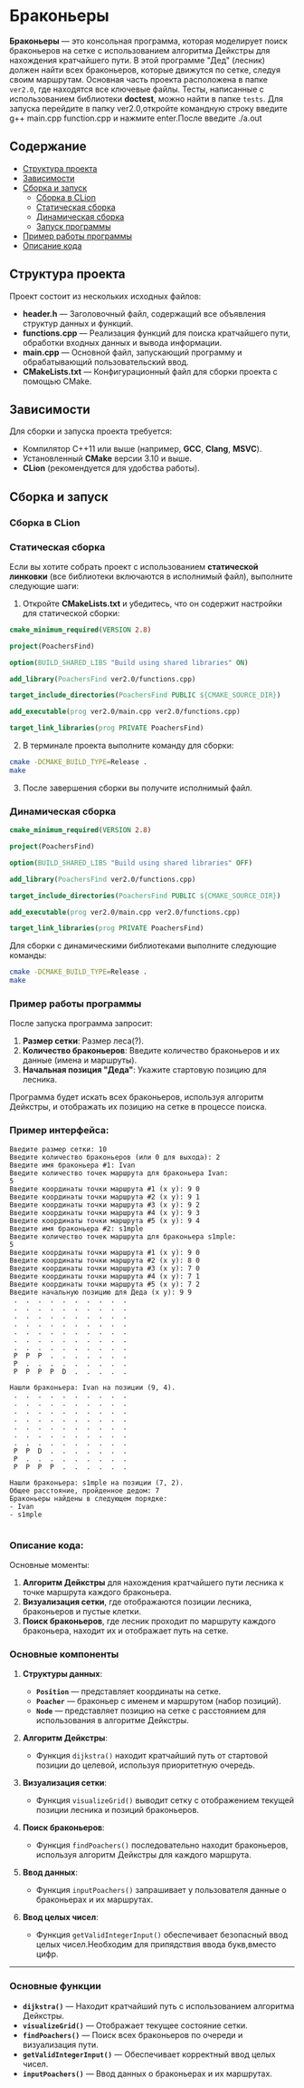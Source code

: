 

# Браконьеры

**Браконьеры** — это консольная программа, которая моделирует поиск браконьеров на сетке с использованием алгоритма Дейкстры для нахождения кратчайшего пути. В этой программе "Дед" (лесник) должен найти всех браконьеров, которые движутся по сетке, следуя своим маршрутам.
Основная часть проекта расположена в папке `ver2.0`, где находятся все ключевые файлы. Тесты, написанные с использованием библиотеки **doctest**, можно найти в папке `tests`.
Для запуска перейдите в папку ver2.0,откройте командную строку введите g++ main.cpp function.cpp и нажмите enter.После введите ./a.out 
## Содержание

- [Структура проекта](#структура-проекта)
- [Зависимости](#зависимости)
- [Сборка и запуск](#сборка-и-запуск)
  - [Сборка в CLion](#сборка-в-clion)
  - [Статическая сборка](#статическая-сборка)
  - [Динамическая сборка](#динамическая-сборка)
  - [Запуск программы](#запуск-программы)
- [Пример работы программы](#пример-работы-программы)
- [Описание кода](#описание-кода)


## Структура проекта

Проект состоит из нескольких исходных файлов:

- **header.h** — Заголовочный файл, содержащий все объявления структур данных и функций.
- **functions.cpp** — Реализация функций для поиска кратчайшего пути, обработки входных данных и вывода информации.
- **main.cpp** — Основной файл, запускающий программу и обрабатывающий пользовательский ввод.
- **CMakeLists.txt** — Конфигурационный файл для сборки проекта с помощью CMake.

## Зависимости

Для сборки и запуска проекта требуется:

- Компилятор C++11 или выше (например, **GCC**, **Clang**, **MSVC**).
- Установленный **CMake** версии 3.10 и выше.
- **CLion** (рекомендуется для удобства работы).

## Сборка и запуск

### Сборка в CLion



### Статическая сборка

Если вы хотите собрать проект с использованием **статической линковки** (все библиотеки включаются в исполнимый файл), выполните следующие шаги:

1. Откройте **CMakeLists.txt** и убедитесь, что он содержит настройки для статической сборки:

```cmake
cmake_minimum_required(VERSION 2.8)

project(PoachersFind)

option(BUILD_SHARED_LIBS "Build using shared libraries" ON)

add_library(PoachersFind ver2.0/functions.cpp)

target_include_directories(PoachersFind PUBLIC ${CMAKE_SOURCE_DIR})

add_executable(prog ver2.0/main.cpp ver2.0/functions.cpp)

target_link_libraries(prog PRIVATE PoachersFind)


```

2. В терминале проекта выполните команду для сборки:

```bash
cmake -DCMAKE_BUILD_TYPE=Release .
make
```

3. После завершения сборки вы получите исполнимый файл.

### Динамическая сборка

```cmake
cmake_minimum_required(VERSION 2.8)

project(PoachersFind)

option(BUILD_SHARED_LIBS "Build using shared libraries" OFF)

add_library(PoachersFind ver2.0/functions.cpp)

target_include_directories(PoachersFind PUBLIC ${CMAKE_SOURCE_DIR})

add_executable(prog ver2.0/main.cpp ver2.0/functions.cpp)

target_link_libraries(prog PRIVATE PoachersFind)

```

Для сборки с динамическими библиотеками выполните следующие команды:

```bash
cmake -DCMAKE_BUILD_TYPE=Release .
make
```

### Пример работы программы

После запуска программа запросит:

1. **Размер сетки**: Размер леса(?).
2. **Количество браконьеров**: Введите количество браконьеров и их данные (имена и маршруты).
3. **Начальная позиция "Деда"**: Укажите стартовую позицию для лесника.

Программа будет искать всех браконьеров, используя алгоритм Дейкстры, и отображать их позицию на сетке в процессе поиска.

### Пример интерфейса:

```
Введите размер сетки: 10
Введите количество браконьеров (или 0 для выхода): 2
Введите имя браконьера #1: Ivan
Введите количество точек маршрута для браконьера Ivan:
5
Введите координаты точки маршрута #1 (x y): 9 0
Введите координаты точки маршрута #2 (x y): 9 1
Введите координаты точки маршрута #3 (x y): 9 2
Введите координаты точки маршрута #4 (x y): 9 3
Введите координаты точки маршрута #5 (x y): 9 4
Введите имя браконьера #2: s1mple
Введите количество точек маршрута для браконьера s1mple:
5
Введите координаты точки маршрута #1 (x y): 9 0
Введите координаты точки маршрута #2 (x y): 8 0
Введите координаты точки маршрута #3 (x y): 7 0
Введите координаты точки маршрута #4 (x y): 7 1 
Введите координаты точки маршрута #5 (x y): 7 2
Введите начальную позицию для Деда (x y): 9 9
 .  .  .  .  .  .  .  .  .  . 
 .  .  .  .  .  .  .  .  .  . 
 .  .  .  .  .  .  .  .  .  . 
 .  .  .  .  .  .  .  .  .  . 
 .  .  .  .  .  .  .  .  .  . 
 .  .  .  .  .  .  .  .  .  . 
 .  .  .  .  .  .  .  .  .  . 
 P  P  P  .  .  .  .  .  .  . 
 P  .  .  .  .  .  .  .  .  . 
 P  P  P  P  D  .  .  .  .  . 

Нашли браконьера: Ivan на позиции (9, 4).
 .  .  .  .  .  .  .  .  .  . 
 .  .  .  .  .  .  .  .  .  . 
 .  .  .  .  .  .  .  .  .  . 
 .  .  .  .  .  .  .  .  .  . 
 .  .  .  .  .  .  .  .  .  . 
 .  .  .  .  .  .  .  .  .  . 
 .  .  .  .  .  .  .  .  .  . 
 P  P  D  .  .  .  .  .  .  . 
 P  .  .  .  .  .  .  .  .  . 
 P  P  P  P  .  .  .  .  .  . 

Нашли браконьера: s1mple на позиции (7, 2).
Общее расстояние, пройденное дедoм: 7
Браконьеры найдены в следующем порядке:
- Ivan
- s1mple


```
### Описание кода:
Основные моменты:
1. **Алгоритм Дейкстры** для нахождения кратчайшего пути лесника к точке маршрута каждого браконьера.
2. **Визуализация сетки**, где отображаются позиции лесника, браконьеров и пустые клетки.
3. **Поиск браконьеров**, где лесник проходит по маршруту каждого браконьера, находит их и отображает путь на сетке.

### Основные компоненты

1. **Структуры данных**:
   - **`Position`** — представляет координаты на сетке.
   - **`Poacher`** — браконьер с именем и маршрутом (набор позиций).
   - **`Node`** — представляет позицию на сетке с расстоянием для использования в алгоритме Дейкстры.

2. **Алгоритм Дейкстры**:
   - Функция `dijkstra()` находит кратчайший путь от стартовой позиции до целевой, используя приоритетную очередь.

3. **Визуализация сетки**:
   - Функция `visualizeGrid()` выводит сетку с отображением текущей позиции лесника и позиций браконьеров.

4. **Поиск браконьеров**:
   - Функция `findPoachers()` последовательно находит браконьеров, используя алгоритм Дейкстры для каждого маршрута.

5. **Ввод данных**:
   - Функция `inputPoachers()` запрашивает у пользователя данные о браконьерах и их маршрутах.

6. **Ввод целых чисел**:
   - Функция `getValidIntegerInput()` обеспечивает безопасный ввод целых чисел.Необходим для припядствия ввода букв,вместо цифр.

---

### Основные функции

- **`dijkstra()`** — Находит кратчайший путь с использованием алгоритма Дейкстры.
- **`visualizeGrid()`** — Отображает текущее состояние сетки.
- **`findPoachers()`** — Поиск всех браконьеров по очереди и визуализация пути.
- **`getValidIntegerInput()`** — Обеспечивает корректный ввод целых чисел.
- **`inputPoachers()`** — Ввод данных о браконьерах и их маршрутах.

